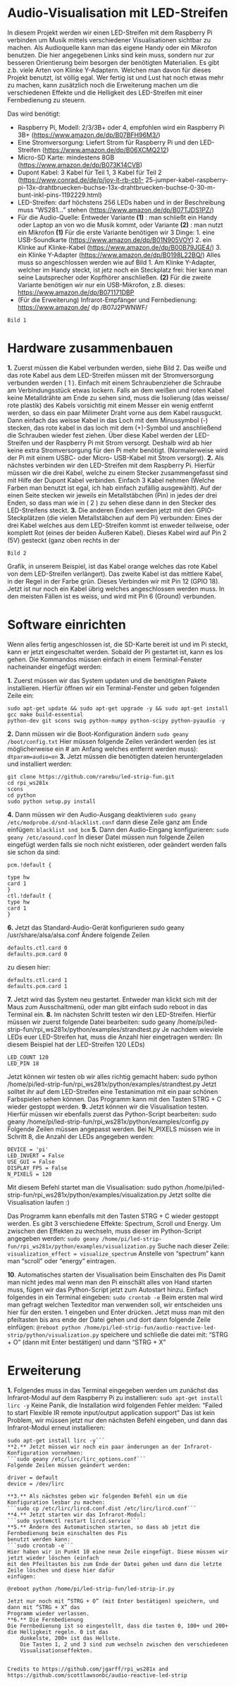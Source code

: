 # Audio-Visualisation mit LED-Streifen

In diesem Projekt werden wir einen LED-Streifen mit dem Raspberry Pi verbinden um Musik mittels
verschiedener Visualisationen sichtbar zu machen. Als Audioquelle kann man das eigene Handy oder
ein Mikrofon benutzen.
Die hier angegebenen Links sind kein muss, sondern nur zur besseren Orientierung beim besorgen der
benötigten Materialien. Es gibt z.b. viele Arten von Klinke Y-Adaptern. Welchen man davon für dieses
Projekt benutzt, ist völlig egal.
Wer fertig ist und Lust hat noch etwas mehr zu machen, kann zusätzlich noch die Erweiterung machen
um die verschiedenen Effekte und die Helligkeit des LED-Streifen mit einer Fernbedienung zu steuern.

Das wird benötigt:

- Raspberry Pi, Modell: 2/3/3B+ oder 4, empfohlen wird ein Raspberry Pi 3B+
    (https://www.amazon.de/dp/B07BFH96M3/)
- Eine Stromversorgung: Liefert Strom für Raspberry Pi und den LED-Streifen
    (https://www.amazon.de/dp/B06XCMQ212)
- Micro-SD Karte: mindestens 8GB (https://www.amazon.de/dp/B073K14CVB)
- Dupont Kabel: 3 Kabel für Teil 1, 3 Kabel für Teil 2 (https://www.conrad.de/de/p/joy-it-rb-cb1-
    25-jumper-kabel-raspberry-pi-13x-drahtbruecken-buchse-13x-drahtbruecken-buchse-0-30-m-
    bunt-inkl-pins-1192229.html)
- LED-Streifen: darf höchstens 256 LEDs haben und in der Beschreibung muss “WS281...”
    stehen (https://www.amazon.de/dp/B07TJDS1PZ/)
- Für die Audio-Quelle: Entweder Variante **(1)** : man schließt ein Handy oder Laptop an von wo
    die Musik kommt, oder Variante **(2)** : man nutzt ein Mikrofon
       **(1)** Für die erste Variante benötigen wir 3 Dinge:
       1. eine USB-Soundkarte
       (https://www.amazon.de/dp/B01N905VOY)
       2. ein Klinke auf Klinke-Kabel
       (https://www.amazon.de/dp/B00B79JGE4/)
       3. ein Klinke Y-Adapter
       (https://www.amazon.de/dp/B0198L22BQ/)
       Alles muss so angeschlossen werden wie auf Bild
       1. Am Klinke Y-Adapter, welcher im Handy steckt,
       ist jetz noch ein Steckplatz frei: hier kann man
       seine Lautsprecher oder Kopfhörer anschließen.
       **(2)** Für die zweite Variante benötigen wir nur ein
       USB-Mikrofon, z.B. dieses:
       https://www.amazon.de/dp/B071171DBP
- (Für die Erweiterung) Infrarot-Empfänger und Fernbedienung:
    https://www.amazon.de/ dp /B07J2PWNWF/

```
Bild 1
```

# Hardware zusammenbauen

**1.** Zuerst müssen die Kabel verbunden werden, siehe Bild 2.
Das weiße und das rote Kabel aus dem LED-Streifen müssen mit der Stromversorgung verbunden
werden ( 1 ). Einfach mit einem Schraubenzieher die Schraube am Verbindungsstück etwas lockern.
Falls an dem weißen und roten Kabel keine Metalldrähte am Ende zu sehen sind, muss die Isolierung
(das weisse/ rote plastik) des Kabels vorsichtig mit einem Messer ein wenig entfernt werden, so dass
ein paar Milimeter Draht vorne aus dem Kabel rausguckt.
Dann einfach das weisse Kabel in das Loch mit dem Minussymbol (-) stecken, das rote kabel in das
loch mit dem (+)-Symbol und anschließend die Schrauben wieder fest ziehen. Über diese Kabel werden
der LED-Streifen und der Raspberry Pi mit Strom versorgt. Deshalb wird ab hier keine extra
Stromversorgung für den Pi mehr benötigt. (Normalerweise wird der Pi mit einem USBC- oder Micro-
USB-Kabel mit Strom versorgt).
**2.** Als nächstes verbinden wir den LED-Streifen mit dem Raspberry Pi.
Hierfür müssen wir die drei Kabel, welche zu einem Stecker zusammengefasst sind mit Hilfe der
Dupont Kabel verbinden. Einfach 3 Kabel nehmen (Welche Farben man benutzt ist egal, ich hab
einfach zufällig ausgewählt).
Auf der einen Seite stecken wir jeweils ein Metallstäbchen (Pin) in jedes der drei Enden, so dass man
wie in ( 2 ) zu sehen diese dann in den Stecker des LED-Streifens steckt.
**3.** Die anderen Enden werden jetzt mit den GPIO-Steckplätzen (die vielen Metallstäbchen auf dem Pi)
verbunden:
Eines der drei Kabel welches aus dem LED-Streifen kommt ist enweder teilweise, oder komplett Rot
(eines der beiden Äußeren Kabel). Dieses Kabel wird auf Pin 2 (5V) gesteckt (ganz oben rechts in der

```
Bild 2
```

Grafik, in unserem Beispiel, ist das Kabel orange welches das rote Kabel von dem LED-Streifen
verlängert).
Das zweite Kabel ist das mittlere Kabel, in der Regel in der Farbe grün. Dieses Verbinden wir mit Pin
12 (GPIO 18).
Jetzt ist nur noch ein Kabel übrig welches angeschlossen werden muss. In den meisten Fällen ist es
weiss, und wird mit Pin 6 (Ground) verbunden.

# Software einrichten

Wenn alles fertig angeschlossen ist, die SD-Karte bereit ist und im Pi steckt, kann er jetzt eingeschaltet
werden. Sobald der Pi gestartet ist, kann es los gehen. Die Kommandos müssen einfach in einem
Terminal-Fenster nacheinander eingefügt werden:

**1.** Zuerst müssen wir das System updaten und die benötigten Pakete installieren. Hierfür öffnen wir ein
Terminal-Fenster und geben folgenden Zeile ein:
```
sudo apt-get update && sudo apt-get upgrade -y && sudo apt-get install gcc make build-essential
python-dev git scons swig python-numpy python-scipy python-pyaudio -y
```
**2.** Dann müssen wir die Boot-Konfiguration ändern
```sudo geany /boot/config.txt```
Hier müssen folgende Zeilen verändert werden (es ist möglicherweise ein # am Anfang welches
entfernt werden muss):
```dtparam=audio=on```
**3.** Jetzt müssen die benötigten dateien heruntergeladen und installiert werden:
```
git clone https://github.com/rarebu/led-strip-fun.git
cd rpi_ws281x
scons
cd python
sudo python setup.py install
```
**4.** Dann müssen wir den Audio-Ausgang deaktivieren
```sudo geany /etc/modprobe.d/snd-blacklist.conf```
dann diese Zeile ganz am Ende einfügen:
```blacklist snd_bcm```
**5.** Dann den Audio-Eingang konfigurieren:
```sudo geany /etc/asound.conf```
In dieser Datei müssen nun folgende Zeilen eingefügt werden falls sie noch nicht existieren, oder
geändert werden falls sie schon da sind:
```
pcm.!default {
```

```
type hw
card 1
}
ctl.!default {
type hw
card 1
}
```
**6.** Jetzt das Standard-Audio-Gerät konfigurieren
sudo geany /usr/share/alsa/alsa.conf
Ändere folgende Zeilen

```
defaults.ctl.card 0
defaults.pcm.card 0
```
zu diesen hier:

```
defaults.ctl.card 1
defaults.pcm.card 1
```
**7.** Jetzt wird das System neu gestartet. Entweder man klickt sich mit der Maus zum Ausschaltmenü,
oder man gibt einfach sudo reboot in das Terminal ein.
**8.** Im nächsten Schritt testen wir den LED-Streifen. Hierfür müssen wir zuerst folgende Datei
bearbeiten:
sudo geany /home/pi/led-strip-fun/rpi_ws281x/python/examples/strandtest.py
Je nachdem wieviele LEDs euer LED-Streifen hat, muss die Anzahl hier eingetragen werden: (In
diesem Beispiel hat der LED-Streifen 120 LEDs)
```
LED_COUNT 120
LED_PIN 18
```
Jetzt können wir testen ob wir alles richtig gemacht haben:
sudo python /home/pi/led-strip-fun/rpi_ws281x/python/examples/strandtest.py
Jetzt solltet ihr auf dem LED-Streifen eine Testanimation mit ein paar schönen Farbspielen sehen
können.
Das Programm kann mit den Tasten STRG + C wieder gestoppt werden.
**9.** Jetzt können wir die Visualisation testen. Hierfür müssen wir ebenfalls zuerst das Python-Script
bearbeiten:
sudo geany /home/pi/led-strip-fun/rpi_ws281x/python/examples/config.py
Folgende Zeilen müssen angepasst werden. Bei N_PIXELS müssen wie in Schritt 8, die Anzahl der
LEDs angegeben werden:
```
DEVICE = 'pi'
LED_INVERT = False
USE_GUI = False
DISPLAY_FPS = False
N_PIXELS = 120
```
Mit diesem Befehl startet man die Visualisation:
sudo python /home/pi/led-strip-fun/rpi_ws281x/python/examples/visualization.py
Jetzt sollte die Visualisation laufen :)

Das Programm kann ebenfalls mit den Tasten STRG + C wieder gestoppt werden.
Es gibt 3 verschiedene Effekte: Spectrum, Scroll und Energy. Um zwischen den Effekten zu wechseln,
muss dieser im Python-Script angegeben werden:
```sudo geany /home/pi/led-strip-fun/rpi_ws281x/python/examples/visualization.py```
Suche nach dieser Zeile: ```visualization_effect = visualize_spectrum```
Anstelle von “spectrum” kann man “scroll” oder “energy” eintragen.

**10**. Automatisches starten der Visualisation beim Einschalten des Pis
Damit man nicht jedes mal wenn man den Pi einschält alles von Hand starten muss, fügen wir das
Python-Script jetzt zum Autostart hinzu.
Einfach folgendes in ein Terminal eingeben:
```sudo crontab -e```
Beim ersten mal wird man gefragt welchen Texteditor man verwenden soll, wir entscheiden uns hier
für den ersten.
1 eingeben und Enter drücken.
Jetzt muss man mit den pfeiltasten bis ans ende der Datei gehen und dort dann folgende Zeile einfügen:
```@reboot python /home/pi/led-strip-fun/audio-reactive-led-strip/python/visualization.py```
speichere und schließe die datei mit: “STRG + O” (dann mit Enter bestätigen) und dann “STRG + X”


# Erweiterung

**1.** Folgendes muss in das Terminal eingegeben werden um zunächst das Infrarot-Modul auf dem
Raspberry Pi zu installieren:
```sudo apt-get install lirc -y```
Keine Panik, die Installation wird folgenden Fehler melden: “Failed to start Flexible IR remote
input/output application support"
Das ist kein Problem, wir müssen jetzt nur den nächsten Befehl eingeben, und dann das Infrarot-Modul
erneut installieren:
```sudo cp /etc/lirc/lirc_options.conf.dist /etc/lirc/lirc_options.conf
sudo apt-get install lirc -y```
**2.** Jetzt müssen wir noch ein paar änderungen an der Infrarot-Konfiguration vornehmen:
```sudo geany /etc/lirc/lirc_options.conf```
Folgende Zeilen müssen geändert werden:
```
    driver = default
    device = /dev/lirc
```
**3.** Als nächstes geben wir folgenden Befehl ein um die Konfiguration lesbar zu machen:
```sudo cp /etc/lirc/lircd.conf.dist /etc/lirc/lircd.conf```
**4.** Jetzt starten wir das Infrarot-Modul:
```sudo systemctl restart lircd.service```
**5.** Ändern des Automatischen starten, so dass ab jetzt die Fernbedienung beim einschalten des Pis
benutzt werden kann:
```sudo crontab -e```
Hier haben wir in Punkt 10 eine neue Zeile eingefügt. Diese müssen wir jetzt wieder löschen (einfach
mit den Pfeiltasten bis zum Ende der Datei gehen und dann die letzte Zeile löschen und diese hier dafür
einfügen:
```
    @reboot python /home/pi/led-strip-fun/led-strip-ir.py
```
Jetzt nur noch mit “STRG + O” (mit Enter bestätigen) speichern, und dann mit “STRG + X” das
Programm wieder verlassen.
**6.** Die Fernbedienung
Die Fernbedienung ist so eingestellt, dass die tasten 0, 100+ und 200+ die Helligkeit regeln. 0 ist das
    dunkelste, 200+ ist das Hellste.
    Die Tasten 1, 2 und 3 sind zum wechseln zwischen den verschiedenen
    Visualisationseffekten.


Credits to https://github.com/jgarff/rpi_ws281x and https://github.com/scottlawsonbc/audio-reactive-led-strip
